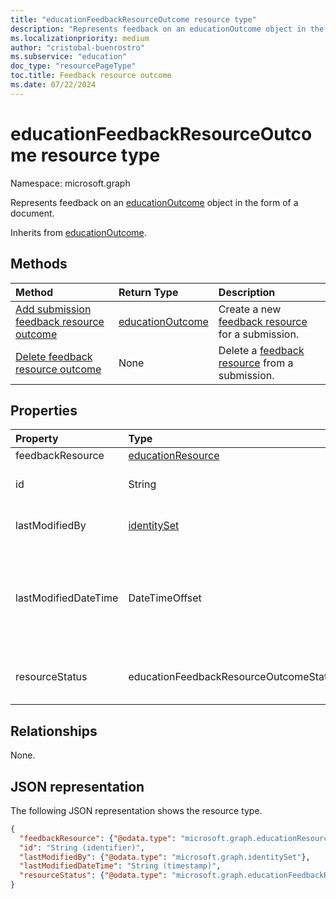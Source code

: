 ```yaml
---
title: "educationFeedbackResourceOutcome resource type"
description: "Represents feedback on an educationOutcome object in the form of a document."
ms.localizationpriority: medium
author: "cristobal-buenrostro"
ms.subservice: "education"
doc_type: "resourcePageType"
toc.title: Feedback resource outcome
ms.date: 07/22/2024
---
```


# educationFeedbackResourceOutcome resource type

Namespace: microsoft.graph

Represents feedback on an [educationOutcome](../resources/educationoutcome.md) object in the form of a document.

Inherits from [educationOutcome](../resources/educationoutcome.md).

## Methods

| Method       | Return Type | Description |
|:-------------|:------------|:------------|
| [Add submission feedback resource outcome](../api/educationfeedbackresourceoutcome-post-outcomes.md) | [educationOutcome](../resources/educationoutcome.md) | Create a new [feedback resource](../resources/educationfeedbackresourceoutcome.md) for a submission. |
| [Delete feedback resource outcome](../api/educationfeedbackresourceoutcome-delete.md) | None | Delete a [feedback resource](../resources/educationfeedbackresourceoutcome.md) from a submission. |

## Properties

| Property     | Type        | Description |
|:-------------|:------------|:------------|
|feedbackResource|[educationResource](../resources/educationresource.md)|The actual feedback resource.|
|id|String|Unique identifier for the **educationFeedbackResourceOutcome**. Inherited from [entity](../resources/entity.md).|
|lastModifiedBy|[identitySet](../resources/identityset.md)|The individual who updated the resource. Inherited from [educationOutcome](../resources/educationoutcome.md).|
|lastModifiedDateTime|DateTimeOffset|The moment in time when the resource was last modified. The Timestamp type represents date and time information using ISO 8601 format and is always in UTC time. For example, midnight UTC on Jan 1, 2021 is `2021-01-01T00:00:00Z`. Inherited from [educationOutcome](../resources/educationoutcome.md).|
|resourceStatus|educationFeedbackResourceOutcomeStatus|The status of the feedback resource. The possible values are: `notPublished`, `pendingPublish`, `published`, `failedPublish`, `unknownFutureValue`.|

## Relationships

None.

## JSON representation

The following JSON representation shows the resource type.

<!-- {
  "blockType": "resource",
  "optionalProperties": [

  ],
  "@odata.type": "microsoft.graph.educationFeedbackResourceOutcome",
  "keyProperty": "id"
}-->

```json
{
  "feedbackResource": {"@odata.type": "microsoft.graph.educationResource"},
  "id": "String (identifier)",
  "lastModifiedBy": {"@odata.type": "microsoft.graph.identitySet"},
  "lastModifiedDateTime": "String (timestamp)",
  "resourceStatus": {"@odata.type": "microsoft.graph.educationFeedbackResourceOutcomeStatus"}
}
```

<!-- uuid: 16cd6b66-4b1a-43a1-adaf-3a886856ed98
2022-05-05 14:57:30 UTC -->
<!-- {
  "type": "#page.annotation",
  "description": "educationFeedbackResourceOutcome resource",
  "keywords": "",
  "section": "documentation",
  "tocPath": ""
}-->
